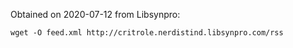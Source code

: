 Obtained on 2020-07-12 from Libsynpro:

    wget -O feed.xml http://critrole.nerdistind.libsynpro.com/rss
